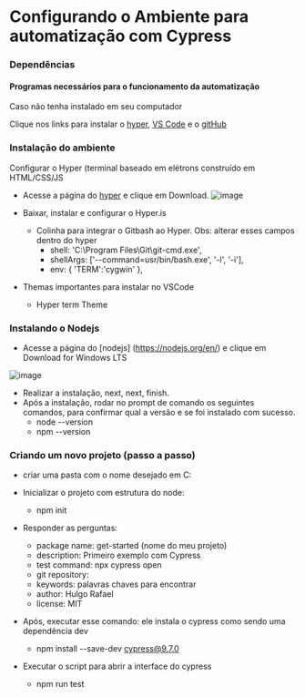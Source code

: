 # Configurando o Ambiente para automatização com Cypress

### Dependências

#### Programas necessários para o funcionamento da automatização

Caso não tenha instalado em seu computador

Clique nos links para instalar o [hyper](https://hyper.is/), [VS Code](https://code.visualstudio.com/download) e o [gitHub](https://git-scm.com/downloads)

### Instalação do ambiente
Configurar o Hyper (terminal baseado em elétrons construído em HTML/CSS/JS 
- Acesse a página do [hyper](https://hyper.is/) e clique em Download.
![image](https://user-images.githubusercontent.com/81827985/151033470-43320c39-a359-41a1-b21e-bd91fee5a4a4.png)

- Baixar, instalar e configurar o Hyper.is
	- Colinha para integrar o Gitbash ao Hyper. Obs: alterar esses campos dentro do hyper
		- shell: 'C:\\Program Files\\Git\\git-cmd.exe',
		- shellArgs: ['--command=usr/bin/bash.exe', '-l', '-i'],
		- env: { 'TERM':'cygwin' },
- Themas importantes para instalar no VSCode
	- Hyper term Theme
### Instalando o Nodejs
- Acesse a página do [nodejs] (https://nodejs.org/en/) e clique em Download for Windows LTS

![image](https://user-images.githubusercontent.com/81827985/163658042-6d092b6a-150f-4cf1-ac77-50e8b1f2cb61.png)

- Realizar a instalação, next, next, finish.
- Após a instalação, rodar no prompt de comando os seguintes comandos, para confirmar qual a versão e se foi instalado com sucesso.
	- node --version
	- npm --version

### Criando um novo projeto (passo a passo)
- criar uma pasta com o nome desejado em C:
- Inicializar o projeto com estrutura do node:
    - npm init
- Responder as perguntas:
   - package name: get-started (nome do meu projeto)
   - description: Primeiro exemplo com Cypress
   - test command: npx cypress open
   - git repository:
   - keywords: palavras chaves para encontrar
   - author: Hulgo Rafael
   - license: MIT

- Após, executar esse comando: ele instala o cypress como sendo uma dependência dev
    - npm install --save-dev cypress@9.7.0

- Executar o script para abrir a interface do cypress
    - npm run test

